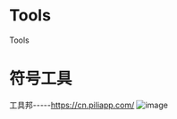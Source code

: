 # Tools
Tools
# 符号工具
工具邦-----https://cn.piliapp.com/
      ![image](https://github.com/user-attachments/assets/f4bf8b59-a024-4c15-b5f3-c2b716e9f569)


